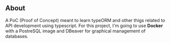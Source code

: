 ## About
A PoC (Proof of Concept) meant to learn typeORM and other thigs related to API development using
typescript. For this project, I'm going to use **Docker** with a PostreSQL image and DBeaver for
graphical management of databases.

